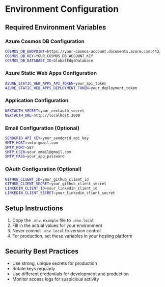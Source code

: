 # Environment Configuration

## Required Environment Variables

### Azure Cosmos DB Configuration
```bash
COSMOS_DB_ENDPOINT=https://your-cosmos-account.documents.azure.com:443/
COSMOS_DB_KEY=YOUR_COSMOS_DB_ACCOUNT_KEY
COSMOS_DB_DATABASE_ID=GlobalEdgeDatabase
```

### Azure Static Web Apps Configuration
```bash
AZURE_STATIC_WEB_APPS_API_TOKEN=your_api_token
AZURE_STATIC_WEB_APPS_DEPLOYMENT_TOKEN=your_deployment_token
```

### Application Configuration
```bash
NEXTAUTH_SECRET=your_nextauth_secret
NEXTAUTH_URL=http://localhost:3000
```

### Email Configuration (Optional)
```bash
SENDGRID_API_KEY=your_sendgrid_api_key
SMTP_HOST=smtp.gmail.com
SMTP_PORT=587
SMTP_USER=your_email@gmail.com
SMTP_PASS=your_app_password
```

### OAuth Configuration (Optional)
```bash
GITHUB_CLIENT_ID=your_github_client_id
GITHUB_CLIENT_SECRET=your_github_client_secret
LINKEDIN_CLIENT_ID=your_linkedin_client_id
LINKEDIN_CLIENT_SECRET=your_linkedin_client_secret
```

## Setup Instructions

1. Copy the `.env.example` file to `.env.local`
2. Fill in the actual values for your environment
3. Never commit `.env.local` to version control
4. For production, set these variables in your hosting platform

## Security Best Practices

- Use strong, unique secrets for production
- Rotate keys regularly
- Use different credentials for development and production
- Monitor access logs for suspicious activity
